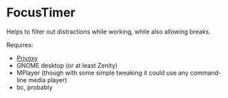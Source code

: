 FocusTimer
==========

Helps to filter out distractions while working, while also allowing breaks.

Requires:
* [Privoxy](https://privoxy.org)  
* GNOME desktop (or at least Zenity)
* MPlayer (though with some simple tweaking it could use any command-line media player)  
* bc, probably 

